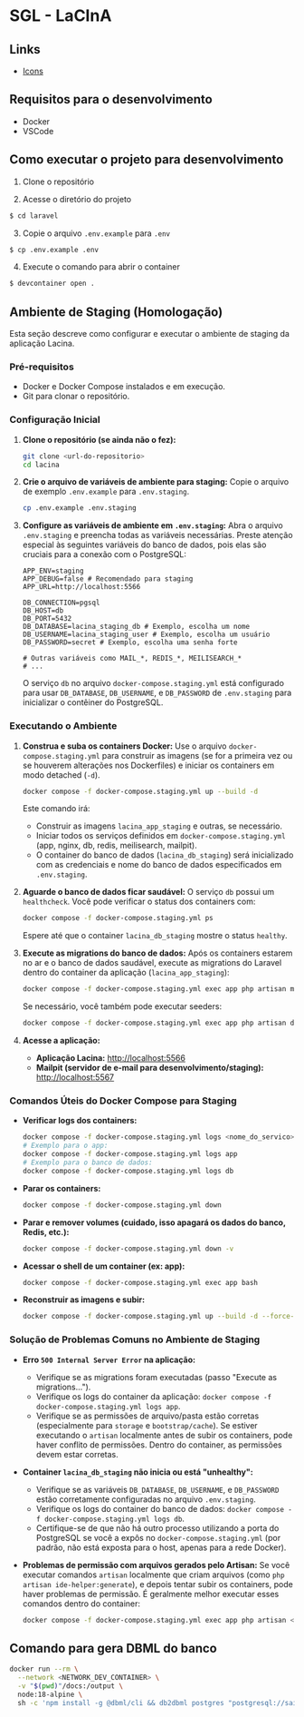 <!-- <p align="center"><a href="https://laravel.com" target="_blank"><img src="https://raw.githubusercontent.com/laravel/art/master/logo-lockup/5%20SVG/2%20CMYK/1%20Full%20Color/laravel-logolockup-cmyk-red.svg" width="400" alt="Laravel Logo"></a></p>

<p align="center">
<a href="https://github.com/laravel/framework/actions"><img src="https://github.com/laravel/framework/workflows/tests/badge.svg" alt="Build Status"></a>
<a href="https://packagist.org/packages/laravel/framework"><img src="https://img.shields.io/packagist/dt/laravel/framework" alt="Total Downloads"></a>
<a href="https://packagist.org/packages/laravel/framework"><img src="https://img.shields.io/packagist/v/laravel/framework" alt="Latest Stable Version"></a>
<a href="https://packagist.org/packages/laravel/framework"><img src="https://img.shields.io/packagist/l/laravel/framework" alt="License"></a>
</p>

## About Laravel

Laravel is a web application framework with expressive, elegant syntax. We believe development must be an enjoyable and creative experience to be truly fulfilling. Laravel takes the pain out of development by easing common tasks used in many web projects, such as:

- [Simple, fast routing engine](https://laravel.com/docs/routing).
- [Powerful dependency injection container](https://laravel.com/docs/container).
- Multiple back-ends for [session](https://laravel.com/docs/session) and [cache](https://laravel.com/docs/cache) storage.
- Expressive, intuitive [database ORM](https://laravel.com/docs/eloquent).
- Database agnostic [schema migrations](https://laravel.com/docs/migrations).
- [Robust background job processing](https://laravel.com/docs/queues).
- [Real-time event broadcasting](https://laravel.com/docs/broadcasting).

Laravel is accessible, powerful, and provides tools required for large, robust applications.

## Learning Laravel

Laravel has the most extensive and thorough [documentation](https://laravel.com/docs) and video tutorial library of all modern web application frameworks, making it a breeze to get started with the framework.

You may also try the [Laravel Bootcamp](https://bootcamp.laravel.com), where you will be guided through building a modern Laravel application from scratch.

If you don't feel like reading, [Laracasts](https://laracasts.com) can help. Laracasts contains thousands of video tutorials on a range of topics including Laravel, modern PHP, unit testing, and JavaScript. Boost your skills by digging into our comprehensive video library.

## Laravel Sponsors

We would like to extend our thanks to the following sponsors for funding Laravel development. If you are interested in becoming a sponsor, please visit the [Laravel Partners program](https://partners.laravel.com).

### Premium Partners

- **[Vehikl](https://vehikl.com/)**
- **[Tighten Co.](https://tighten.co)**
- **[WebReinvent](https://webreinvent.com/)**
- **[Kirschbaum Development Group](https://kirschbaumdevelopment.com)**
- **[64 Robots](https://64robots.com)**
- **[Curotec](https://www.curotec.com/services/technologies/laravel/)**
- **[Cyber-Duck](https://cyber-duck.co.uk)**
- **[DevSquad](https://devsquad.com/hire-laravel-developers)**
- **[Jump24](https://jump24.co.uk)**
- **[Redberry](https://redberry.international/laravel/)**
- **[Active Logic](https://activelogic.com)**
- **[byte5](https://byte5.de)**
- **[OP.GG](https://op.gg)**

## Contributing

Thank you for considering contributing to the Laravel framework! The contribution guide can be found in the [Laravel documentation](https://laravel.com/docs/contributions).

## Code of Conduct

In order to ensure that the Laravel community is welcoming to all, please review and abide by the [Code of Conduct](https://laravel.com/docs/contributions#code-of-conduct).

## Security Vulnerabilities

If you discover a security vulnerability within Laravel, please send an e-mail to Taylor Otwell via [taylor@laravel.com](mailto:taylor@laravel.com). All security vulnerabilities will be promptly addressed.

## License

The Laravel framework is open-sourced software licensed under the [MIT license](https://opensource.org/licenses/MIT). -->

# SGL - LaCInA

## Links

- [Icons](https://heroicons.com/)

## Requisitos para o desenvolvimento

- Docker
- VSCode

## Como executar o projeto para desenvolvimento

1. Clone o repositório

2. Acesse o diretório do projeto

```bash
$ cd laravel
```

3. Copie o arquivo `.env.example` para `.env`

```bash
$ cp .env.example .env
```

4. Execute o comando para abrir o container

```bash
$ devcontainer open .
```

## Ambiente de Staging (Homologação)

Esta seção descreve como configurar e executar o ambiente de staging da aplicação Lacina.

### Pré-requisitos

- Docker e Docker Compose instalados e em execução.
- Git para clonar o repositório.

### Configuração Inicial

1. **Clone o repositório (se ainda não o fez):**

    ```bash
    git clone <url-do-repositorio>
    cd lacina
    ```

2. **Crie o arquivo de variáveis de ambiente para staging:**
   Copie o arquivo de exemplo `.env.example` para `.env.staging`.

    ```bash
    cp .env.example .env.staging
    ```

3. **Configure as variáveis de ambiente em `.env.staging`:**
   Abra o arquivo `.env.staging` e preencha todas as variáveis necessárias. Preste atenção especial às seguintes variáveis do banco de dados, pois elas são cruciais para a conexão com o PostgreSQL:

    ```text
    APP_ENV=staging
    APP_DEBUG=false # Recomendado para staging
    APP_URL=http://localhost:5566

    DB_CONNECTION=pgsql
    DB_HOST=db
    DB_PORT=5432
    DB_DATABASE=lacina_staging_db # Exemplo, escolha um nome
    DB_USERNAME=lacina_staging_user # Exemplo, escolha um usuário
    DB_PASSWORD=secret # Exemplo, escolha uma senha forte

    # Outras variáveis como MAIL_*, REDIS_*, MEILISEARCH_*
    # ...
    ```

    O serviço `db` no arquivo `docker-compose.staging.yml` está configurado para usar `DB_DATABASE`, `DB_USERNAME`, e `DB_PASSWORD` de `.env.staging` para inicializar o contêiner do PostgreSQL.

### Executando o Ambiente

1. **Construa e suba os containers Docker:**
   Use o arquivo `docker-compose.staging.yml` para construir as imagens (se for a primeira vez ou se houverem alterações nos Dockerfiles) e iniciar os containers em modo detached (`-d`).

    ```bash
    docker compose -f docker-compose.staging.yml up --build -d
    ```

    Este comando irá:

    - Construir as imagens `lacina_app_staging` e outras, se necessário.
    - Iniciar todos os serviços definidos em `docker-compose.staging.yml` (app, nginx, db, redis, meilisearch, mailpit).
    - O container do banco de dados (`lacina_db_staging`) será inicializado com as credenciais e nome do banco de dados especificados em `.env.staging`.

2. **Aguarde o banco de dados ficar saudável:**
   O serviço `db` possui um `healthcheck`. Você pode verificar o status dos containers com:

    ```bash
    docker compose -f docker-compose.staging.yml ps
    ```

    Espere até que o container `lacina_db_staging` mostre o status `healthy`.

3. **Execute as migrations do banco de dados:**
   Após os containers estarem no ar e o banco de dados saudável, execute as migrations do Laravel dentro do container da aplicação (`lacina_app_staging`):

    ```bash
    docker compose -f docker-compose.staging.yml exec app php artisan migrate
    ```

    Se necessário, você também pode executar seeders:

    ```bash
    docker compose -f docker-compose.staging.yml exec app php artisan db:seed
    ```

4. **Acesse a aplicação:**
    - **Aplicação Lacina:** [http://localhost:5566](http://localhost:5566)
    - **Mailpit (servidor de e-mail para desenvolvimento/staging):** [http://localhost:5567](http://localhost:5567)

### Comandos Úteis do Docker Compose para Staging

- **Verificar logs dos containers:**

    ```bash
    docker compose -f docker-compose.staging.yml logs <nome_do_servico>
    # Exemplo para o app:
    docker compose -f docker-compose.staging.yml logs app
    # Exemplo para o banco de dados:
    docker compose -f docker-compose.staging.yml logs db
    ```

- **Parar os containers:**

    ```bash
    docker compose -f docker-compose.staging.yml down
    ```

- **Parar e remover volumes (cuidado, isso apagará os dados do banco, Redis, etc.):**

    ```bash
    docker compose -f docker-compose.staging.yml down -v
    ```

- **Acessar o shell de um container (ex: app):**

    ```bash
    docker compose -f docker-compose.staging.yml exec app bash
    ```

- **Reconstruir as imagens e subir:**

    ```bash
    docker compose -f docker-compose.staging.yml up --build -d --force-recreate
    ```

### Solução de Problemas Comuns no Ambiente de Staging

- **Erro `500 Internal Server Error` na aplicação:**

    - Verifique se as migrations foram executadas (passo "Execute as migrations...").
    - Verifique os logs do container da aplicação: `docker compose -f docker-compose.staging.yml logs app`.
    - Verifique se as permissões de arquivo/pasta estão corretas (especialmente para `storage` e `bootstrap/cache`). Se estiver executando o `artisan` localmente antes de subir os containers, pode haver conflito de permissões. Dentro do container, as permissões devem estar corretas.

- **Container `lacina_db_staging` não inicia ou está "unhealthy":**

    - Verifique se as variáveis `DB_DATABASE`, `DB_USERNAME`, e `DB_PASSWORD` estão corretamente configuradas no arquivo `.env.staging`.
    - Verifique os logs do container do banco de dados: `docker compose -f docker-compose.staging.yml logs db`.
    - Certifique-se de que não há outro processo utilizando a porta do PostgreSQL se você a expôs no `docker-compose.staging.yml` (por padrão, não está exposta para o host, apenas para a rede Docker).

- **Problemas de permissão com arquivos gerados pelo Artisan:**
  Se você executar comandos `artisan` localmente que criam arquivos (como `php artisan ide-helper:generate`), e depois tentar subir os containers, pode haver problemas de permissão. É geralmente melhor executar esses comandos dentro do container:

    ```bash
    docker compose -f docker-compose.staging.yml exec app php artisan <seu-comando>
    ```

## Comando para gera DBML do banco

```bash
docker run --rm \
  --network <NETWORK_DEV_CONTAINER> \
  -v "$(pwd)"/docs:/output \
  node:18-alpine \
  sh -c 'npm install -g @dbml/cli && db2dbml postgres "postgresql://sail:password@pgsql:5432/laravel?schemas=public" -o /output/database.dbml'
```
